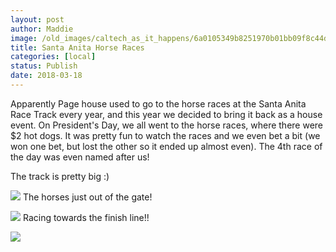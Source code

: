 ```yaml
---
layout: post
author: Maddie
image: /old_images/caltech_as_it_happens/6a0105349b8251970b01bb09f8c44d970d.jpg
title: Santa Anita Horse Races
categories: [local]
status: Publish
date: 2018-03-18
---
```


Apparently Page house used to go to the horse races at the Santa Anita Race Track every year, and this year we decided to bring it back as a house event. On President's Day, we all went to the horse races, where there were $2 hot dogs. It was pretty fun to watch the races and we even bet a bit (we won one bet, but lost the other so it ended up almost even). The 4th race of the day was even named after us!

The track is pretty big :)


![](/old_images/caltech_as_it_happens/6a0105349b8251970b01bb09f8c445970d.jpg)
The horses just out of the gate!


![](/old_images/caltech_as_it_happens/6a0105349b8251970b01b7c9558153970b.jpg)
Racing towards the finish line!!


![](/old_images/6a01b8d28f2857970c01b8d2dfcbdf970c-pi.jpg)
